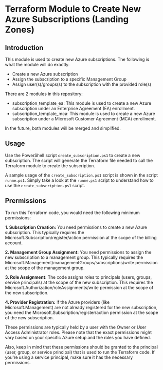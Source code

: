 # Terraform Module to Create New Azure Subscriptions (Landing Zones)

## Introduction

This module is used to create new Azure subscriptions. The following is what the module will do exactly:

- Create a new Azure subscription
- Assign the subscription to a specific Management Group
- Assign user(s)/groups(s) to the subscription with the provided role(s)

There are 2 modules in this repository:

- subscription_template_ea: This module is used to create a new Azure subscription under an Enterprise Agreement (EA) enrollment.
- subscription_template_mca: This module is used to create a new Azure subscription under a Microsoft Customer Agreement (MCA) enrollment.

In the future, both modules will be merged and simplified.

## Usage

Use the PowerShell script `create_subscription.ps1` to create a new subscription. The script will generate the Terraform file needed to call the Terraform module to create the subscription.

A sample usage of the `create_subscription.ps1` script is shown in the script `runme.ps1`. Simply take a look at the `runme.ps1` script to understand how to use the `create_subscription.ps1` script.

## Prermissions

To run this Terraform code, you would need the following minimum permissions:

**1. Subscription Creation:** You need permissions to create a new Azure subscription. This typically requires the Microsoft.Subscription/register/action permission at the scope of the billing account.

**2. Management Group Assignment:** You need permissions to assign the new subscription to a management group. This typically requires the Microsoft.Management/managementGroups/subscriptions/write permission at the scope of the management group.

**3. Role Assignment:** The code assigns roles to principals (users, groups, service principals) at the scope of the new subscription. This requires the Microsoft.Authorization/roleAssignments/write permission at the scope of the new subscription.

**4. Provider Registration:** If the Azure providers (like Microsoft.Management) are not already registered for the new subscription, you need the Microsoft.Subscription/register/action permission at the scope of the new subscription.

These permissions are typically held by a user with the Owner or User Access Administrator roles. Please note that the exact permissions might vary based on your specific Azure setup and the roles you have defined.

Also, keep in mind that these permissions should be granted to the principal (user, group, or service principal) that is used to run the Terraform code. If you're using a service principal, make sure it has the necessary permissions.
